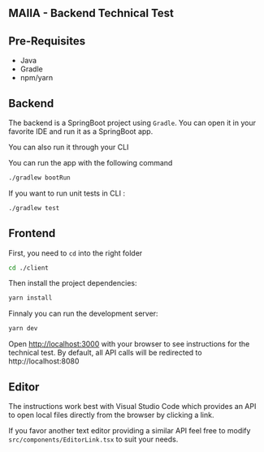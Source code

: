 ## MAIIA - Backend Technical Test

## Pre-Requisites
- Java
- Gradle
- npm/yarn

## Backend
The backend is a SpringBoot project using `Gradle`. You can open it in your favorite IDE and run it as a SpringBoot app.

You can also run it through your CLI

You can run the app with the following command
```bash
./gradlew bootRun
```

If you want to run unit tests in CLI : 

```bash
./gradlew test
```

## Frontend
First, you need to `cd` into the right folder

```bash
cd ./client
```

Then install the project dependencies:

```bash
yarn install
```

Finnaly you can run the development server:

```bash
yarn dev
```

Open [http://localhost:3000](http://localhost:3000) with your browser to see instructions for the technical test.
By default, all API calls will be redirected to http://localhost:8080

## Editor

The instructions work best with Visual Studio Code which provides an API to open local files directly from the browser by clicking a link.

If you favor another text editor providing a similar API feel free to modify `src/components/EditorLink.tsx` to suit your needs.
